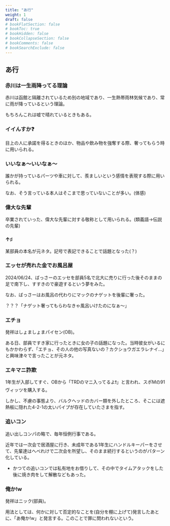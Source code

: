 ```yaml
---
title: "あ行"
weight: 1
draft: false
# bookFlatSection: false
# bookToc: true
# bookHidden: false
# bookCollapseSection: false
# bookComments: false
# bookSearchExclude: false
---
```


## あ行

### 赤川は一生雨降ってる理論

赤川は函館と隔離されているため別の地域であり、一生熱帯雨林気候であり、常に雨が降っているという理論。

もちろんこれは嘘で晴れているときもある。

### イイんすか❓

目上の人に承諾を得るときのほか、物品や飲み物を強奪する際、奢ってもらう時に用いられる。

### いいなぁ〜いいなぁ〜

誰かが持っているパーツや車に対して、羨ましいという感情を表現する際に用いられる。

なお、そう言っている本人はそこまで思っていないことが多い。(体感)

### 偉大な先輩

卒業されていった、偉大な先輩に対する敬称として用いられる。(類義語→伝説の先輩)

### ↑♯

某部員の本名が元ネタ。記号で表記できることで話題となった(？)

### エッセが売れた金でお風呂屋

2024/06/24、ばっさーのエッセを部員5名で北大に売りに行った後そのままの足で南下し、すすきので豪遊するという夢をみた。

なお、ばっさーはお風呂の代わりにマックのナゲットを後輩に奢った。

？？？「ナゲット奢ってもらわなきゃ風呂いけたのになぁ〜」

### エチョ

発祥はしょましょまパイセン(OB)。

ある日、部員ですき家に行ったときに女の子の話題になった。当時彼女がいるにもかかわらず、「エチョ、その人の他の写真ないの？カクショウガエラレナイ...」と興味津々で言ったことが元ネタ。

### エキマニ詐欺

1年生が入部してすぐ、OBから「TRDのマニ入ってるよ❗」と言われ、スポMの91ヴィッツを購入する。

しかし、不慮の事態より、バルクヘッドのカバー類を外したところ、そこには遮熱板に隠れた4-2-1の太いパイプが存在していたさまを指す。

### 追いコン

追い出しコンパの略で、毎年恒例行事である。

近年では一次会で居酒屋に行き、未成年である1年生にハンドルキーパーをさせて、先輩達はへべれけで二次会を所望し、そのまま続行するというのがパターン化している。

- かつての追いコンでは私有地をお借りして、その中でタイムアタックをした後に焼き肉をして解散などもあった。

### 俺か!w

発祥はニック(部員)。

用法としては、何かに対して否定的なことを(自分を棚に上げて)発言したあとに、「あ俺か!w」と発言する。このことで罪に問われないという。
